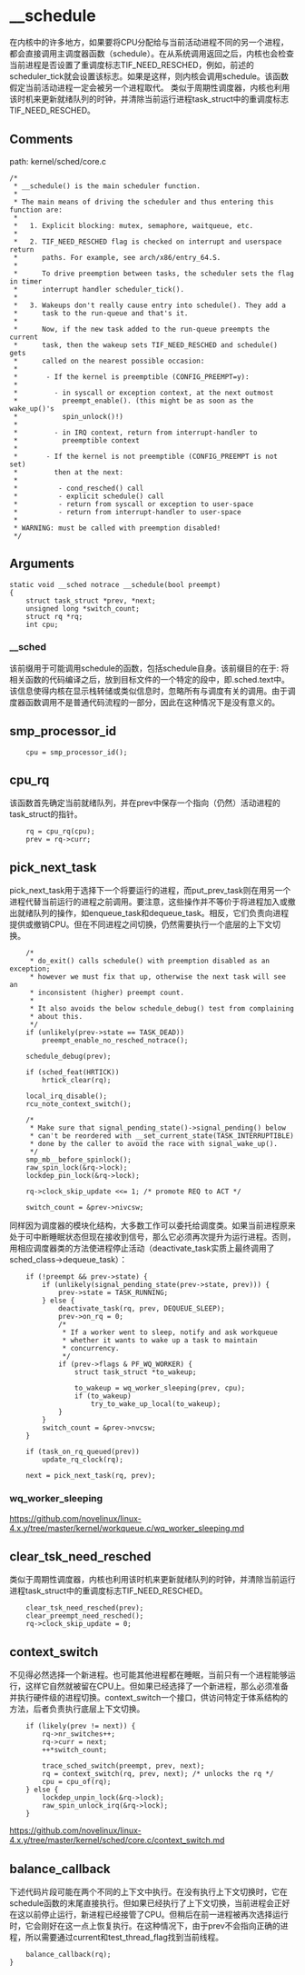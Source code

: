 # __schedule

在内核中的许多地方，如果要将CPU分配给与当前活动进程不同的另一个进程，都会直接调用主调度器函数（schedule）。在从系统调用返回之后，内核也会检查当前进程是否设置了重调度标志TIF_NEED_RESCHED，例如，前述的scheduler_tick就会设置该标志。如果是这样，则内核会调用schedule。该函数假定当前活动进程一定会被另一个进程取代。 类似于周期性调度器，内核也利用该时机来更新就绪队列的时钟，并清除当前运行进程task_struct中的重调度标志TIF_NEED_RESCHED。

## Comments

path: kernel/sched/core.c
```
/*
 * __schedule() is the main scheduler function.
 *
 * The main means of driving the scheduler and thus entering this function are:
 *
 *   1. Explicit blocking: mutex, semaphore, waitqueue, etc.
 *
 *   2. TIF_NEED_RESCHED flag is checked on interrupt and userspace return
 *      paths. For example, see arch/x86/entry_64.S.
 *
 *      To drive preemption between tasks, the scheduler sets the flag in timer
 *      interrupt handler scheduler_tick().
 *
 *   3. Wakeups don't really cause entry into schedule(). They add a
 *      task to the run-queue and that's it.
 *
 *      Now, if the new task added to the run-queue preempts the current
 *      task, then the wakeup sets TIF_NEED_RESCHED and schedule() gets
 *      called on the nearest possible occasion:
 *
 *       - If the kernel is preemptible (CONFIG_PREEMPT=y):
 *
 *         - in syscall or exception context, at the next outmost
 *           preempt_enable(). (this might be as soon as the wake_up()'s
 *           spin_unlock()!)
 *
 *         - in IRQ context, return from interrupt-handler to
 *           preemptible context
 *
 *       - If the kernel is not preemptible (CONFIG_PREEMPT is not set)
 *         then at the next:
 *
 *          - cond_resched() call
 *          - explicit schedule() call
 *          - return from syscall or exception to user-space
 *          - return from interrupt-handler to user-space
 *
 * WARNING: must be called with preemption disabled!
 */
```

## Arguments

```
static void __sched notrace __schedule(bool preempt)
{
    struct task_struct *prev, *next;
    unsigned long *switch_count;
    struct rq *rq;
    int cpu;
```

### __sched

该前缀用于可能调用schedule的函数，包括schedule自身。该前缀目的在于: 将相关函数的代码编译之后，放到目标文件的一个特定的段中，即.sched.text中。该信息使得内核在显示栈转储或类似信息时，忽略所有与调度有关的调用。由于调度器函数调用不是普通代码流程的一部分，因此在这种情况下是没有意义的。

## smp_processor_id

```
    cpu = smp_processor_id();
```

## cpu_rq

该函数首先确定当前就绪队列，并在prev中保存一个指向（仍然）活动进程的task_struct的指针。

```
    rq = cpu_rq(cpu);
    prev = rq->curr;
```

## pick_next_task

pick_next_task用于选择下一个将要运行的进程，而put_prev_task则在用另一个进程代替当前运行的进程之前调用。要注意，这些操作并不等价于将进程加入或撤出就绪队列的操作，如enqueue_task和dequeue_task。相反，它们负责向进程提供或撤销CPU。但在不同进程之间切换，仍然需要执行一个底层的上下文切换。

```
    /*
     * do_exit() calls schedule() with preemption disabled as an exception;
     * however we must fix that up, otherwise the next task will see an
     * inconsistent (higher) preempt count.
     *
     * It also avoids the below schedule_debug() test from complaining
     * about this.
     */
    if (unlikely(prev->state == TASK_DEAD))
        preempt_enable_no_resched_notrace();

    schedule_debug(prev);

    if (sched_feat(HRTICK))
        hrtick_clear(rq);

    local_irq_disable();
    rcu_note_context_switch();

    /*
     * Make sure that signal_pending_state()->signal_pending() below
     * can't be reordered with __set_current_state(TASK_INTERRUPTIBLE)
     * done by the caller to avoid the race with signal_wake_up().
     */
    smp_mb__before_spinlock();
    raw_spin_lock(&rq->lock);
    lockdep_pin_lock(&rq->lock);

    rq->clock_skip_update <<= 1; /* promote REQ to ACT */

    switch_count = &prev->nivcsw;
```

同样因为调度器的模块化结构，大多数工作可以委托给调度类。如果当前进程原来处于可中断睡眠状态但现在接收到信号，那么它必须再次提升为运行进程。否则，用相应调度器类的方法使进程停止活动（deactivate_task实质上最终调用了sched_class->dequeue_task）：

```
    if (!preempt && prev->state) {
        if (unlikely(signal_pending_state(prev->state, prev))) {
            prev->state = TASK_RUNNING;
        } else {
            deactivate_task(rq, prev, DEQUEUE_SLEEP);
            prev->on_rq = 0;
            /*
             * If a worker went to sleep, notify and ask workqueue
             * whether it wants to wake up a task to maintain
             * concurrency.
             */
            if (prev->flags & PF_WQ_WORKER) {
                struct task_struct *to_wakeup;

                to_wakeup = wq_worker_sleeping(prev, cpu);
                if (to_wakeup)
                    try_to_wake_up_local(to_wakeup);
            }
        }
        switch_count = &prev->nvcsw;
    }

    if (task_on_rq_queued(prev))
        update_rq_clock(rq);

    next = pick_next_task(rq, prev);
```

### wq_worker_sleeping

https://github.com/novelinux/linux-4.x.y/tree/master/kernel/workqueue.c/wq_worker_sleeping.md

## clear_tsk_need_resched

类似于周期性调度器，内核也利用该时机来更新就绪队列的时钟，并清除当前运行进程task_struct中的重调度标志TIF_NEED_RESCHED。

```
    clear_tsk_need_resched(prev);
    clear_preempt_need_resched();
    rq->clock_skip_update = 0;
```

## context_switch

不见得必然选择一个新进程。也可能其他进程都在睡眠，当前只有一个进程能够运行，这样它自然就被留在CPU上。但如果已经选择了一个新进程，那么必须准备并执行硬件级的进程切换。context_switch一个接口，供访问特定于体系结构的方法，后者负责执行底层上下文切换。

```
    if (likely(prev != next)) {
        rq->nr_switches++;
        rq->curr = next;
        ++*switch_count;

        trace_sched_switch(preempt, prev, next);
        rq = context_switch(rq, prev, next); /* unlocks the rq */
        cpu = cpu_of(rq);
    } else {
        lockdep_unpin_lock(&rq->lock);
        raw_spin_unlock_irq(&rq->lock);
    }
```

https://github.com/novelinux/linux-4.x.y/tree/master/kernel/sched/core.c/context_switch.md

## balance_callback

下述代码片段可能在两个不同的上下文中执行。在没有执行上下文切换时，它在schedule函数的末尾直接执行。但如果已经执行了上下文切换，当前进程会正好在这以前停止运行，新进程已经接管了CPU。但稍后在前一进程被再次选择运行时，它会刚好在这一点上恢复执行。在这种情况下，由于prev不会指向正确的进程，所以需要通过current和test_thread_flag找到当前线程。

```
    balance_callback(rq);
}
```
